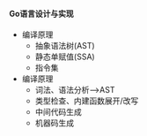 #### Go语言设计与实现 ####
- 编译原理
  - 抽象语法树(AST)
  - 静态单赋值(SSA)
  - 指令集
- 编译原理
  - 词法、语法分析-->AST
  - 类型检查、内建函数展开/改写
  - 中间代码生成
  - 机器码生成